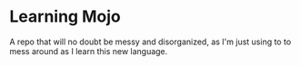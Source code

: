 # Learning Mojo

A repo that will no doubt be messy and disorganized, as I'm just using to to mess around as I learn this new language.

